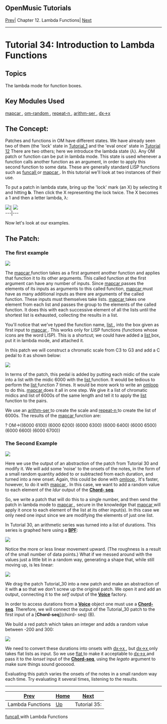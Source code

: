 OpenMusic Tutorials  
---  
[Prev](tut.gen.34-35)| Chapter 12. Lambda Functions|
[Next](tut.gen.35)  
  
* * *

# Tutorial 34: Introduction to Lambda Functions

## Topics

The lambda mode for function boxes.

## Key Modules Used

[ mapcar ](mapcar), [ om-random ](om-random),
[ repeat-n ](repeat-n), [ arithm-ser ](arithm-ser),
[ dx->x ](dx-x)

## The Concept:

Patches and functions in OM have different states. We have already seen two of
them (the 'lock' state in [Tutorial_1](tut.gen.1) and the 'eval once'
state in [Tutorial 12](tut.gen.12) There are two others; here we
introduce the lambda state (λ). Any OM patch or function can be put in lambda
mode. This state is used whenever a function calls another function as an
argument, in order to apply this second function to some data. These are
generally standard LISP functions such as [ funcall ](funcall) or
[ mapcar ](mapcar). In this tutorial we'll look at two instances of their
use.

To put a patch in lambda state, bring up the 'lock' mark (an X) by selecting
it and hitting **b**. Then click the X representing the lock twice. The X
becomes a 1 and then a letter lambda, λ:

![](figures/tutorials/general/34a.png)|
![](figures/tutorials/general/34b.png)  
---|---  
  
Now let's look at our examples.

## The Patch:

### The first example

![](figures/tutorials/general/34c.png)

The [ mapcar ](mapcar) function takes as a first argument another
function and applies that function it to its other arguments. This called
function at the first argument can have any number of inputs. Since
[ mapcar ](mapcar) passes the elements of its inputs as arguments to this
called function, [ mapcar ](mapcar) must have as many additional inputs
as there are arguments of the called function. These inputs must themselves
take lists. [ mapcar ](mapcar) takes one element from each list and
passes the group to the elements of the called function. It does this with
each successive element of all the lists until the shortest list is exhausted,
collecting the results in a list.

You'll notice that we've typed the function name, [ list ](list), into
the box given as first input to [ mapcar ](mapcar). This works only for
LISP functions (functions whose icons are the word LISP). This is a shortcut;
we could have added a [ list ](list) box, put it in lambda mode, and
attached it.

In this patch we will construct a chromatic scale from C3 to G3 and add a C
pedal to it as shown below:

![](figures/tutorials/general/34d.png)

In terms of the patch, this pedal is added by putting each midic of the scale
into a list with the midic 6000 with the [ list ](list) function. It
would be tedious to perform the [ list ](list) function 7 times. It would
be more work to write an [ omloop ](omloop) to do this.
[ mapcar ](mapcar) does it all in one step. We give it a list of
chromatic midics and list of 6000s of the same length and tell it to apply the
[ list ](list) function to the pairs.

We use an [ arithm-ser ](arithm-ser) to create the scale and
[ repeat-n ](repeat-n) to create the list of 6000s. The results of the
[ mapcar ](mapcar) function are:

 ? OM->((6000 6100) (6000 6200) (6000 6300) (6000 6400) (6000 6500) (6000
6600) (6000 6700)) 

### The Second Example

![](figures/tutorials/general/34e.png)

Here we use the output of an abstraction of the patch from Tutorial 30 and
modify it. We will add some 'noise' to the onsets of the notes, in the form of
a small random quantity added to or subtracted from each duration, and turned
into a new onset. Again, this could be done with [ omloop ](omloop). It's
faster, however, to do it with [ mapcar ](mapcar). In this case, we want
to add a random value to each element of the  _ldur_  output of the [**Chord-
seq**](chord-seq).

So, we write a patch that will do this to a single number, and then send the
patch in lambda mode to [ mapcar ](mapcar), secure in the knowledge that
[ mapcar ](mapcar) will apply it once to each element of the list at its
other input(s). In this case we only need one input since we are modifying the
elements of just one list.

In Tutorial 30, an arithmetic series was turned into a list of durations. This
series is graphed here using a [**BPF**](editors.bpf#BPF):

![](figures/tutorials/general/34f.png)

Notice the more or less linear movement upward. (The roughness is a result of
the small number of data points.) What if we messed around with the values
just a little bit in a random way, generating a shape that, while still moving
up, is les linear:

![](figures/tutorials/general/34g.png)

We drag the patch Tutorial_30 into a new patch and make an abstraction of it
with **a** so that we don't screw up the original patch. We open it and add an
output, connecting it to the  _self_  output of the [**Voice**](voice)
factory.

In order to access durations from a [**Voice**](voice) object one must
use a [**Chord-seq**](chord-seq). Therefore, we will connect the output
of the Tutorial_30 patch to the first input of a [**Chord-seq**](chord-
seq) (B).

We build a red patch which takes an integer and adds a random value between
-200 and 300:

![](figures/tutorials/general/34h.png)

We need to convert these durations into onsets with [ dx->x ](dx-x), but
[ dx->x ](dx-x) only takes flat lists as input. So we use
[ flat ](flatlisp) to make it acceptable to [ dx->x ](dx-x) and pass
it to the  _lonset_  input of the [**Chord-seq**](chord-seq), using the
 _legato_  argument to make sure things sound goooood.

Evaluating this patch varies the onsets of the notes in a small random way
each time. Try evaluating it several times, listening to the results.

* * *

[Prev](tut.gen.34-35)| [Home](index)| [Next](tut.gen.35)  
---|---|---  
Lambda Functions| [Up](tut.gen.34-35)| Tutorial 35:
[ funcall ](funcall) with Lambda Functions


